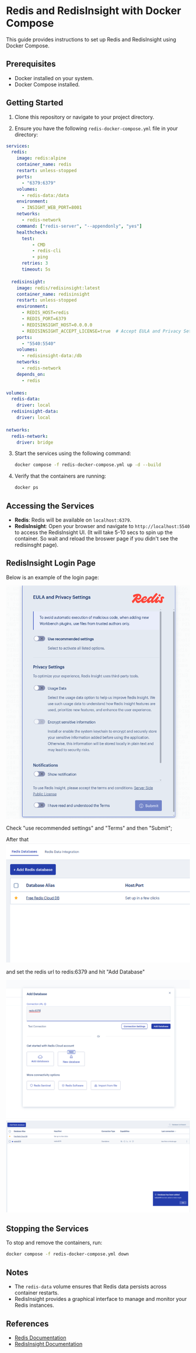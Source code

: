 # Redis and RedisInsight with Docker Compose

This guide provides instructions to set up Redis and RedisInsight using Docker Compose.

## Prerequisites

- Docker installed on your system.
- Docker Compose installed.

## Getting Started

1. Clone this repository or navigate to your project directory.

2. Ensure you have the following `redis-docker-compose.yml` file in your directory:

```yaml
services:
  redis:
    image: redis:alpine
    container_name: redis
    restart: unless-stopped
    ports:
      - "6379:6379"
    volumes:
      - redis-data:/data
    environment:
      - INSIGHT_WEB_PORT=8001
    networks:
      - redis-network
    command: ["redis-server", "--appendonly", "yes"]
    healthcheck:
      test:
          - CMD
          - redis-cli
          - ping
      retries: 3
      timeout: 5s

  redisinsight:
    image: redis/redisinsight:latest
    container_name: redisinsight
    restart: unless-stopped
    environment:
      - REDIS_HOST=redis
      - REDIS_PORT=6379
      - REDISINSIGHT_HOST=0.0.0.0
      - REDISINSIGHT_ACCEPT_LICENSE=true  # Accept EULA and Privacy Settings
    ports:
      - "5540:5540"
    volumes:
      - redisinsight-data:/db
    networks:
      - redis-network
    depends_on:
      - redis

volumes:
  redis-data:
    driver: local
  redisinsight-data:
    driver: local

networks:
  redis-network:
    driver: bridge
```

3. Start the services using the following command:

     ```bash
     docker compose -f redis-docker-compose.yml up -d --build
     ```

4. Verify that the containers are running:

     ```bash
     docker ps
     ```

## Accessing the Services

- **Redis**: Redis will be available on `localhost:6379`.
- **RedisInsight**: Open your browser and navigate to `http://localhost:5540` to access the RedisInsight UI. (It will take 5-10 secs to spin up the container. So wait and reload the broswer page if you didn't see the redisinsght page).


## RedisInsight Login Page

Below is an example of the login page:

![RedisInsight Login Page](./initial.png)

Check "use recommended settings" and "Terms" and then "Submit";

After that
![RedisInsight Add Database ](./step-1.png)

and set the redis url to redis:6379 and hit "Add Database"

![RedisInsight Add Database ](./step-2.png)
![RedisInsight Add Database ](./step-3.png)

## Stopping the Services

To stop and remove the containers, run:

```bash
docker compose -f redis-docker-compose.yml down
```

## Notes

- The `redis-data` volume ensures that Redis data persists across container restarts.
- RedisInsight provides a graphical interface to manage and monitor your Redis instances.

## References

- [Redis Documentation](https://redis.io/documentation)
- [RedisInsight Documentation](https://docs.redis.com/latest/ri/)
